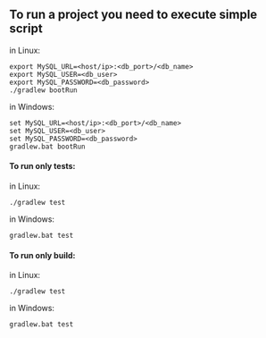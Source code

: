 ## To run a project you need to execute simple script

in Linux:
```
export MySQL_URL=<host/ip>:<db_port>/<db_name>
export MySQL_USER=<db_user>
export MySQL_PASSWORD=<db_password>
./gradlew bootRun
```
in Windows:
```
set MySQL_URL=<host/ip>:<db_port>/<db_name>
set MySQL_USER=<db_user>
set MySQL_PASSWORD=<db_password>
gradlew.bat bootRun
```
#### To run only tests:
in Linux:
```
./gradlew test
```
in Windows:
```
gradlew.bat test
```
#### To run only build:
in Linux:
```
./gradlew test
```
in Windows:
```
gradlew.bat test
```